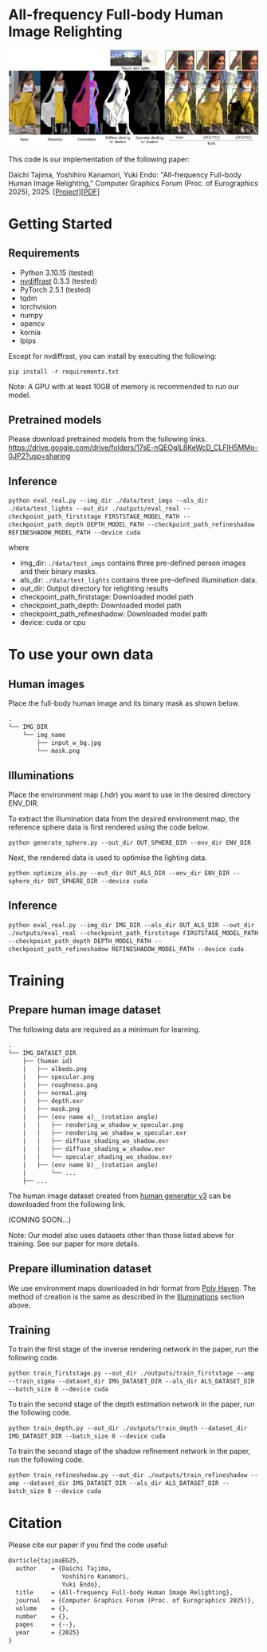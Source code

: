 # All-frequency Full-body Human Image Relighting

![teaser](data/teaser.jpg)

This code is our implementation of the following paper:

Daichi Tajima, Yoshihiro Kanamori, Yuki Endo: "All-frequency Full-body Human Image Relighting," Computer Graphics Forum (Proc. of Eurographics 2025), 2025. [[Project]](https://www.cgg.cs.tsukuba.ac.jp/~tajima/pub/all-frequency_full-body_human_image_relighting/)[[PDF]](https://arxiv.org/abs/2411.00356)

# Getting Started

## Requirements
- Python 3.10.15 (tested)
- [nvdiffrast](https://github.com/NVlabs/nvdiffrast) 0.3.3 (tested)
- PyTorch 2.5.1 (tested)
- tqdm
- torchvision
- numpy
- opencv
- kornia
- lpips

Except for nvdiffrast, you can install by executing the following:
```
pip install -r requirements.txt 
```
Note: A GPU with at least 10GB of memory is recommended to run our model.

## Pretrained models
Please download pretrained models from the following links.
https://drive.google.com/drive/folders/17sE-nQEOgIL8KeWcD_CLFlH5MMo-0JP2?usp=sharing



## Inference
```
python eval_real.py --img_dir ./data/test_imgs --als_dir ./data/test_lights --out_dir ./outputs/eval_real --checkpoint_path_firststage FIRSTSTAGE_MODEL_PATH --checkpoint_path_depth DEPTH_MODEL_PATH --checkpoint_path_refineshadow REFINESHADOW_MODEL_PATH --device cuda
```
where
- img_dir: `./data/test_imgs` contains three pre-defined person images and their binary masks.
- als_dir: `./data/test_lights` contains three pre-defined illumination data.
- out_dir: Output directory for relighting results
- checkpoint_path_firststage: Downloaded model path
- checkpoint_path_depth: Downloaded model path
- checkpoint_path_refineshadow: Downloaded model path
- device: cuda or cpu


# To use your own data


## Human images
Place the full-body human image and its binary mask as shown below.

    .
    └── IMG_DIR
        └── img_name
            ├── input_w_bg.jpg
            └── mask.png


## Illuminations
Place the environment map (.hdr) you want to use in the desired directory ENV_DIR.

To extract the illumination data from the desired environment map, the reference sphere data is first rendered using the code below.
```
python generate_sphere.py --out_dir OUT_SPHERE_DIR --env_dir ENV_DIR
```

Next, the rendered data is used to optimise the lighting data.
```
python optimize_als.py --out_dir OUT_ALS_DIR --env_dir ENV_DIR --sphere_dir OUT_SPHERE_DIR --device cuda
```

## Inference
```
python eval_real.py --img_dir IMG_DIR --als_dir OUT_ALS_DIR --out_dir ./outputs/eval_real --checkpoint_path_firststage FIRSTSTAGE_MODEL_PATH --checkpoint_path_depth DEPTH_MODEL_PATH --checkpoint_path_refineshadow REFINESHADOW_MODEL_PATH --device cuda
```


# Training
## Prepare human image dataset
The following data are required as a minimum for learning.

    .
    └── IMG_DATASET_DIR
        ├── (human id)
        │   ├── albedo.png
        │   ├── specular.png
        │   ├── roughness.png
        │   ├── normal.png
        │   ├── depth.exr
        │   ├── mask.png
        │   ├── (env name a)__(rotation angle)
        │   │   ├── rendering_w_shadow_w_specular.png
        │   │   ├── rendering_wo_shadow_w_specular.exr
        │   │   ├── diffuse_shading_wo_shadow.exr
        │   │   ├── diffuse_shading_w_shadow.exr
        │   │   └── specular_shading_wo_shadow.exr
        │   ├── (env name b)__(rotation angle)
        │       └── ...
        ├── ...


The human image dataset created from [human generator v3](https://www.humgen3d.com/) can be downloaded from the following link.

(COMING SOON...)

Note: Our model also uses datasets other than those listed above for training. See our paper for more details.

## Prepare illumination dataset
We use environment maps downloaded in hdr format from [Poly Haven](https://polyhaven.com/hdris).
The method of creation is the same as described in the [Illuminations](#illuminations) section above.

## Training
To train the first stage of the inverse rendering network in the paper, run the following code.
```
python train_firststage.py --out_dir ./outputs/train_firststage --amp --train_sigma --dataset_dir IMG_DATASET_DIR --als_dir ALS_DATASET_DIR --batch_size 8 --device cuda
```

To train the second stage of the depth estimation network in the paper, run the following code.
```
python train_depth.py --out_dir ./outputs/train_depth --dataset_dir IMG_DATASET_DIR --batch_size 8 --device cuda
```

To train the second stage of the shadow refinement network in the paper, run the following code.
```
python train_refineshadow.py --out_dir ./outputs/train_refineshadow --amp --dataset_dir IMG_DATASET_DIR --als_dir ALS_DATASET_DIR --batch_size 8 --device cuda
```



# Citation
Please cite our paper if you find the code useful:
```
@article{tajimaEG25,
  author    = {Daichi Tajima,
               Yoshihiro Kanamori,
               Yuki Endo},
  title     = {All-frequency Full-body Human Image Relighting},
  journal   = {Computer Graphics Forum (Proc. of Eurographics 2025)},
  volume    = {},
  number    = {},
  pages     = {--},
  year      = {2025}
}
```
